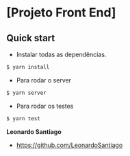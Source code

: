 # [Projeto Front End]

## Quick start

+ Instalar todas as dependências.
>
```bash
$ yarn install
```
+ Para rodar o server
>
```bash
$ yarn server
```
+ Para rodar os testes
>
```bash
$ yarn test
```

**Leonardo Santiago**

+ https://github.com/LeonardoSantiago
